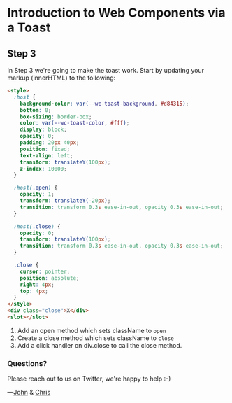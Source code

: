 # Introduction to Web Components via a Toast

## Step 3

In Step 3 we're going to make the toast work. Start by updating your
markup (innerHTML) to the following:

```html
<style>
  :host {
    background-color: var(--wc-toast-background, #d84315);
    bottom: 0;
    box-sizing: border-box;
    color: var(--wc-toast-color, #fff);
    display: block;
    opacity: 0;
    padding: 20px 40px;
    position: fixed;
    text-align: left;
    transform: translateY(100px);
    z-index: 10000;
  }

  :host(.open) {
    opacity: 1;
    transform: translateY(-20px);
    transition: transform 0.3s ease-in-out, opacity 0.3s ease-in-out;
  }

  :host(.close) {
    opacity: 0;
    transform: translateY(100px);
    transition: transform 0.3s ease-in-out, opacity 0.3s ease-in-out;
  }

  .close {
    cursor: pointer;
    position: absolute;
    right: 4px;
    top: 4px;
  }
</style>
<div class="close">X</div>
<slot></slot>
```

1. Add an open method which sets className to `open`
2. Create a close method which sets className to `close`
3. Add a click handler on div.close to call the close method.

### Questions?

Please reach out to us on Twitter, we're happy to help :-)

—[John](https://twitter.com/JohnRiv) & [Chris](https://twitter.com/chiefcll)
